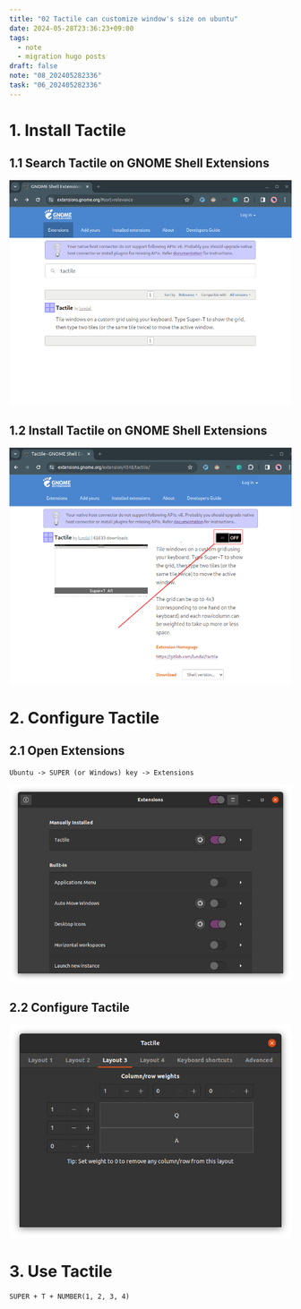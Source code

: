 ```yaml
---
title: "02 Tactile can customize window's size on ubuntu"
date: 2024-05-28T23:36:23+09:00
tags:
  - note
  - migration hugo posts
draft: false
note: "08_202405282336"
task: "06_202405282336"
---
```


# 1. Install Tactile

## 1.1 Search Tactile on GNOME Shell Extensions
![02_01](02_01.png)

## 1.2 Install Tactile on GNOME Shell Extensions
![02_02](02_02.png)

# 2. Configure Tactile

## 2.1 Open Extensions
```
Ubuntu -> SUPER (or Windows) key -> Extensions  
```
![02_03](02_03.png)

## 2.2 Configure Tactile
![02_04](02_04.png)

# 3. Use Tactile
```
SUPER + T + NUMBER(1, 2, 3, 4) 
```

